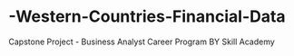# -Western-Countries-Financial-Data
Capstone Project - Business Analyst Career Program BY Skill Academy
